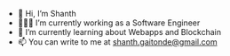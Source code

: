 - 👋 Hi, I’m Shanth
- 👨🏻‍💻 I’m currently working as a Software Engineer 
- 🌱 I’m currently learning about Webapps and Blockchain 
- 📫 You can write to me at shanth.gaitonde@gmail.com

<!---
shanthgk/shanthgk is a ✨ special ✨ repository because its `README.md` (this file) appears on your GitHub profile.
You can click the Preview link to take a look at your changes.
--->
